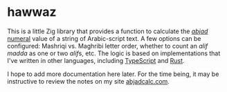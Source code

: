 # hawwaz

This is a little Zig library that provides a function to calculate the
[_abjad_ numeral](https://en.wikipedia.org/wiki/Abjad_numerals) value of a
string of Arabic-script text. A few options can be configured: Mashriqi vs.
Maghribi letter order, whether to count an _alif madda_ as one or two *alif*s,
etc. The logic is based on implementations that I've written in other languages,
including [TypeScript](https://github.com/theodore-s-beers/abjadcalc) and
[Rust](https://github.com/theodore-s-beers/abjad-rs).

I hope to add more documentation here later. For the time being, it may be
instructive to review the notes on my site
[abjadcalc.com](https://www.abjadcalc.com/).
